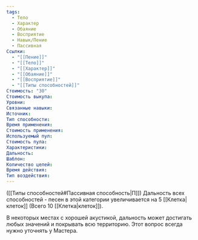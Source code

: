 ```yaml
---
tags:
  - Тело
  - Характер
  - Обаяние
  - Восприятие
  - Навык/Пение
  - Пассивная
Ссылки:
  - "[[Пение]]"
  - "[[Тело]]"
  - "[[Характер]]"
  - "[[Обаяние]]"
  - "[[Восприятие]]"
  - "[[Типы способностей]]"
Стоимость: "30"
Стоимость выкупа:
Уровни:
Связанные навыки:
Источник:
Тип способности:
Время применения:
Стоимость применения:
Используемый пул:
Стоимость пула:
Характеристики:
Дальность:
Шаблон:
Количество целей:
Время действия:
Тип воздействия:
---
```

([[Типы способностей#Пассивная способность|П]]) Дальность всех способностей - песен в этой категории увеличивается на 5 [[Клетка|клеток]] (Всего 10 [[Клетка|клеток]]).

В некоторых местах с хорошей акустикой, дальность может достигать любых значений и покрывать всю территорию. Этот вопрос всегда нужно уточнять у Мастера. 


